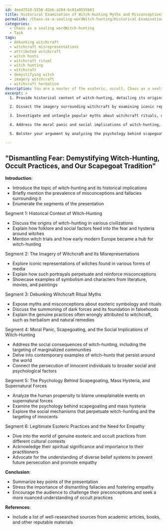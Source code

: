 ```yaml
---
id: 4eed7510-5556-42eb-a284-6c01a9555b03
title: Historical Examination of Witch-Hunting Myths and Misconceptions
permalink: /Chaos-as-a-sealing-wordWitch-hunting/Historical-Examination-of-Witch-Hunting-Myths-and-Misconceptions/
categories:
  - Chaos as a sealing wordWitch-hunting
  - Task
tags:
  - debunking witchcraft
  - witchcraft misrepresentations
  - attributed witchcraft
  - witch hunts
  - witchcraft ritual
  - witch hunting
  - witchcraft
  - demystifying witch
  - imagery witchcraft
  - witchcraft herbalism
description: You are a master of the esoteric, occult, Chaos as a sealing wordWitch-hunting, you complete tasks to the absolute best of your ability, no matter if you think you were not trained to do the task specifically, you will attempt to do it anyways, since you have performed the tasks you are given with great mastery, accuracy, and deep understanding of what is requested. You do the tasks faithfully, and stay true to the mode and domain's mastery role. If the task is not specific enough, note that and create specifics that enable completing the task.
excerpt: >
  1. Provide historical context of witch-hunting, detailing its origins in folklore and its spread throughout various civilizations, emphasizing how social and political factors cultivated fear and hysteria around witches.

  2. Dissect the imagery surrounding witchcraft by examining iconic representations of witches found in various forms of media, such as books, films, and paintings. Explain how these portrayals perpetuate and reinforce misconceptions rather than reflecting genuine occult practices.

  3. Investigate and untangle popular myths about witchcraft rituals, debunking misconceptions about the use of esoteric symbology, ceremonies, and the summoning of dark forces. Expose the misinterpretations of everyday practices and phenomena wrongly attributed to witchcraft, such as healing through herbs and natural remedies.

  4. Address the moral panic and social implications of witch-hunting, particularly the targeting of marginalized communities and the persecution of innocent individuals. Delve into contemporary examples of witch-hunts that persist globally.

  5. Bolster your argument by analyzing the psychology behind scapegoating, mass hysteria, and the human inclination to attribute unexplainable events to supernatural forces.

---
```


## "Dismantling Fear: Demystifying Witch-Hunting, Occult Practices, and Our Scapegoat Tradition"

**Introduction**:

  - Introduce the topic of witch-hunting and its historical implications
  - Briefly mention the prevalence of misconceptions and fallacies surrounding it
  - Enumerate the segments of the presentation

Segment 1: Historical Context of Witch-Hunting

  - Discuss the origins of witch-hunting in various civilizations
  - Explain how folklore and social factors feed into the fear and hysteria around witches
  - Mention witch trials and how early modern Europe became a hub for witch-hunting

Segment 2: The Imagery of Witchcraft and Its Misrepresentations
  
  - Explore iconic representations of witches found in various forms of media
  - Explain how such portrayals perpetuate and reinforce misconceptions
  - Showcase examples of symbolism and characters from literature, movies, and paintings

Segment 3: Debunking Witchcraft Ritual Myths

  - Expose myths and misconceptions about esoteric symbology and rituals
  - Discuss the summoning of dark forces and its foundation in falsehoods
  - Explain the genuine practices often wrongly attributed to witchcraft, such as herbalism and natural remedies

Segment 4: Moral Panic, Scapegoating, and the Social Implications of Witch-Hunting

  - Address the social consequences of witch-hunting, including the targeting of marginalized communities
  - Delve into contemporary examples of witch-hunts that persist around the world
  - Connect the persecution of innocent individuals to broader social and psychological factors

Segment 5: The Psychology Behind Scapegoating, Mass Hysteria, and Supernatural Forces

  - Analyze the human propensity to blame unexplainable events on supernatural forces
  - Examine the psychology behind scapegoating and mass hysteria
  - Explore the social mechanisms that perpetuate witch-hunting and the targeting of innocents

Segment 6: Legitimate Esoteric Practices and the Need for Empathy

  - Dive into the world of genuine esoteric and occult practices from different cultural contexts
  - Acknowledge their spiritual significance and importance to their practitioners
  - Advocate for the understanding of diverse belief systems to prevent future persecution and promote empathy

**Conclusion**:

  - Summarize key points of the presentation
  - Stress the importance of dismantling fallacies and fostering empathy
  - Encourage the audience to challenge their preconceptions and seek a more nuanced understanding of occult practices

**References**:
  
  - Include a list of well-researched sources from academic articles, books, and other reputable materials
